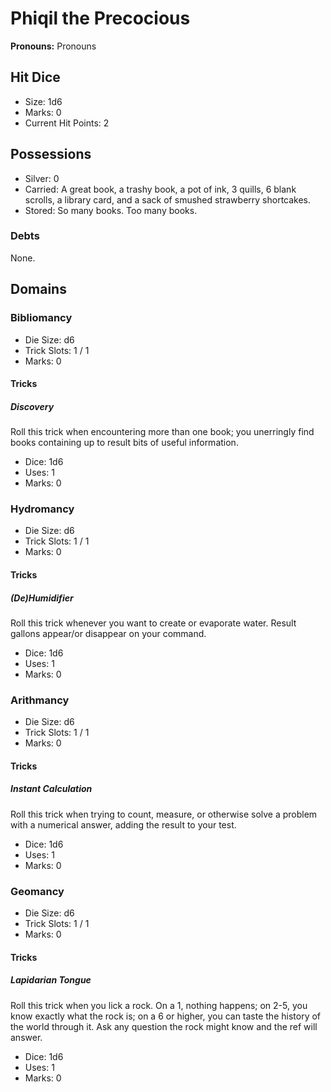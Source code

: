 # Phiqil the Precocious

**Pronouns:** Pronouns

## Hit Dice

- Size: 1d6
- Marks: 0
- Current Hit Points: 2

## Possessions

- Silver: 0
- Carried: A great book, a trashy book, a pot of ink, 3 quills, 6 blank scrolls, a library card, and a sack of smushed strawberry shortcakes. 
- Stored: So many books. Too many books.

### Debts

None.

## Domains

### Bibliomancy

- Die Size: d6
- Trick Slots: 1 / 1
- Marks: 0

#### Tricks

##### Discovery

Roll this trick when encountering more than one book; you unerringly find books containing up to result bits of useful information.

- Dice: 1d6
- Uses: 1
- Marks: 0

### Hydromancy

- Die Size: d6
- Trick Slots: 1 / 1
- Marks: 0

#### Tricks

##### (De)Humidifier

Roll this trick whenever you want to create or evaporate water. Result gallons appear/or disappear on your command.

- Dice: 1d6
- Uses: 1
- Marks: 0

### Arithmancy

- Die Size: d6
- Trick Slots: 1 / 1
- Marks: 0

#### Tricks

##### Instant Calculation

Roll this trick when trying to count, measure, or otherwise solve a problem with a numerical answer, adding the result to your test.

- Dice: 1d6
- Uses: 1
- Marks: 0

### Geomancy

- Die Size: d6
- Trick Slots: 1 / 1
- Marks: 0

#### Tricks

##### Lapidarian Tongue

Roll this trick when you lick a rock.
On a 1, nothing happens; on 2-5, you know exactly what the rock is; on a 6 or higher, you can taste the history of the world through it. Ask any question the rock might know and the ref will answer.

- Dice: 1d6
- Uses: 1
- Marks: 0
